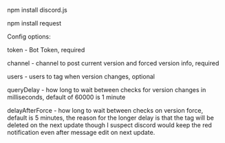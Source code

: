 npm install discord.js

npm install request

Config options:

token - Bot Token, required

channel - channel to post current version and forced version info, required

users - users to tag when version changes, optional

queryDelay - how long to wait between checks for version changes in milliseconds, default of 60000 is 1 minute

delayAfterForce - how long to wait between checks on version force, default is 5 minutes, the reason for the longer delay is that the tag will be deleted on the next update though I suspect discord would keep the red notification even after message edit on next update.
